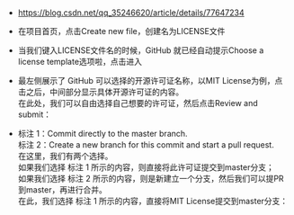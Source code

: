 # 

* https://blog.csdn.net/qq_35246620/article/details/77647234

- 在项目首页，点击Create new file，创建名为LICENSE文件
- 当我们键入LICENSE文件名的时候，GitHub 就已经自动提示Choose a license template选项啦，点击进入
- 最左侧展示了 GitHub 可以选择的开源许可证名称，以MIT License为例，点击之后，中间部分显示具体开源许可证的内容。  
  在此处，我们可以自由选择自己想要的许可证，然后点击Review and submit：
  
- 标注 1：Commit directly to the master branch.  
  标注 2：Create a new branch for this commit and start a pull request.  
  在这里，我们有两个选择。  
  如果我们选择 标注 1 所示的内容，则直接将此许可证提交到master分支；  
  如果我们选择 标注 2 所示的内容，则是新建立一个分支，然后我们可以提PR到master，再进行合并。  
  在此，我们选择 标注 1 所示的内容，直接将MIT License提交到master分支：  
